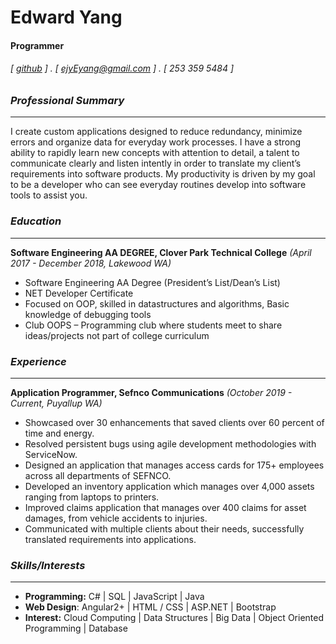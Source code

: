 

<!--
**Ejyeyang/Ejyeyang** is a ✨ _special_ ✨ repository because its `README.md` (this file) appears on your GitHub profile.
### Hi there 👋
Here are some ideas to get you started: 
  
- 🔭 I’m currently working on ...   
- 🌱 I’m currently learning ...   
- 👯 I’m looking to collaborate on ...  
- 🤔 I’m looking for help with ...
- 💬 Ask me about ...
- 📫 How to reach me: ...
- 😄 Pronouns: ...
- ⚡ Fun fact: ...
-->

Edward Yang
===========

#### Programmer 
###### [ [github](https://github.com/Ejyeyang) ] . [ ejyEyang@gmail.com ] . [ 253 359 5484 ] 
 
### _Professional Summary_
-- -- 
I create custom applications designed to reduce redundancy, minimize errors and organize data for everyday work processes. I have a strong ability to rapidly learn new concepts with attention to detail, a talent to communicate clearly and listen intently in order to translate my client’s requirements into software products. My productivity is driven by my goal to be a developer who can see everyday routines develop into software tools to assist you.  
 
### _Education_
-- --  
**Software Engineering AA DEGREE, Clover Park Technical College** _(April 2017 - December 2018, Lakewood WA)_ 
 
-	Software Engineering AA Degree (President’s List/Dean’s List)
-	NET Developer Certificate 
-	Focused on OOP, skilled in datastructures and algorithms, Basic knowledge of debugging tools 
-	Club OOPS – Programming club where students meet to share ideas/projects not part of college curriculum
 
### _Experience_
-- -- 
**Application Programmer, Sefnco Communications** _(October 2019 - Current, Puyallup WA)_

-	Showcased over 30 enhancements that saved clients over 60 percent of time and energy.
-	Resolved persistent bugs using agile development methodologies with ServiceNow. 
-	Designed an application that manages access cards for 175+ employees across all departments of SEFNCO. 
-	Developed an inventory application which manages over 4,000 assets ranging from laptops to printers.   
-	Improved claims application that manages over 400 claims for asset damages, from vehicle accidents to injuries.
-	Communicated with multiple clients about their needs, successfully translated requirements into applications.

### _Skills/Interests_
-- -- 
- **Programming:** C# | SQL | JavaScript | Java
- **Web Design**: Angular2+ | HTML / CSS | ASP.NET | Bootstrap
- **Interest:** Cloud Computing | Data Structures | Big Data | Object Oriented Programming | Database
